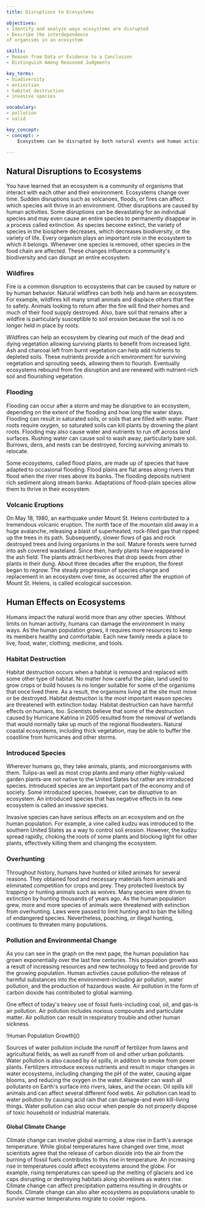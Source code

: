 ```yaml
---
title: Disruptions to Ecosystems

objectives:
- Identify and analyze ways ecosystems are disrupted
- Describe the interdependence
of organisms in an ecosystem

skills:
- Reason from Data or Evidence to a Conclusion
- Distinguish Among Reasoned Judgments

key_terms:
- biodiversity
- extinction
- habitat destruction
- invasive species

vocabulary:
- pollution
- valid

key_concept:
- concept: >
    Ecosystems can be disrupted by both natural events and human activities. Disruptions can have a significant impact on organisms and the entire ecosystem.

---
```


## Natural Disruptions to Ecosystems

You have learned that an ecosystem is a community of organisms that interact with each other and their environment. Ecosystems change over time. Sudden disruptions such as volcanoes, floods, or fires can affect which species will thrive in an environment. Other disruptions are caused by human activities. Some disruptions can be devastating for an individual species and may even cause an entire species to permanently disappear in a process called extinction. As species become extinct, the variety of species in the biosphere decreases, which decreases biodiversity, or the variety of life. Every organism plays an important role in the ecosystem to which it belongs. Whenever one species is removed, other species in the food chain are affected. These changes influence a community's biodiversity and can disrupt an entire ecosystem.

### Wildfires

Fire is a common disruption to ecosystems that can be caused by nature or by human behavior. Natural wildfires can both help and harm an ecosystem. For example, wildfires kill many small animals and displace others that flee to safety. Animals looking to return after the fire will find their homes and much of their food supply destroyed. Also, bare soil that remains after a wildfire is particularly susceptible to soil erosion because the soil is no longer held in place by roots.

Wildfires can help an ecosystem by clearing out much of the dead and dying vegetation allowing surviving plants to benefit from increased light. Ash and charcoal left from burnt vegetation can help add nutrients to depleted soils. These nutrients provide a rich environment for surviving vegetation and sprouting seeds, allowing them to flourish. Eventually ecosystems rebound from fire disruption and are renewed with nutrient-rich soil and flourishing vegetation.

### Flooding

Flooding can occur after a storm and may be disruptive to an ecosystem, depending on the extent of the flooding and how long the water stays. Flooding can result in saturated soils, or soils that are filled with water. Plant roots require oxygen, so saturated soils can kill plants by drowning the plant roots. Flooding may also cause water and nutrients to run off across land surfaces. Rushing water can cause soil to wash away, particularly bare soil. Burrows, dens, and nests can be destroyed, forcing surviving animals to relocate.

Some ecosystems, called flood plains, are made up of species that have adapted to occasional flooding. Flood plains are flat areas along rivers that flood when the river rises above its banks. The flooding deposits nutrient rich sediment along stream banks. Adaptations of flood-plain species allow them to thrive in their ecosystem.

### Volcanic Eruptions

On May 18, 1980, an earthquake under Mount St. Helens contributed to a tremendous volcanic eruption. The north face of the mountain slid away in a huge avalanche, releasing a blast of superheated, rock-filled gas that ripped up the trees in its path. Subsequently, slower flows of gas and rock destroyed trees and living organisms in the soil. Mature forests were turned into ash covered wasteland. Since then, hardy plants have reappeared in the ash field. The plants attract herbivores that drop seeds from other plants in their dung. About three decades after the eruption, the forest began to regrow. The steady progression of species change and replacement in an ecosystem over time, as occurred after the eruption of Mount St. Helens, is called ecological succession.

## Human Effects on Ecosystems

Humans impact the natural world more than any other species. Without limits on human activity, humans can damage the environment in many ways. As the human population grows, it requires more resources to keep its members healthy and comfortable. Each new family needs a place to live, food, water, clothing, medicine, and tools.

### Habitat Destruction

Habitat destruction occurs when a habitat is removed and replaced with some other type of habitat. No matter how careful the plan, land used to grow crops or build houses is no longer suitable for some of the organisms that once lived there. As a result, the organisms living at the site must move or be destroyed. Habitat destruction is the most important reason species are threatened with extinction today. Habitat destruction can have harmful effects on humans, too. Scientists believe that some of the destruction caused by Hurricane Katrina in 2005 resulted from the removal of wetlands that would normally take up much of the regional floodwaters. Natural coastal ecosystems, including thick vegetation, may be able to buffer the coastline from hurricanes and other storms.

### Introduced Species

Wherever humans go, they take animals, plants, and microorganisms with them. Tulips-as well as most crop plants and many other highly-valued garden plants-are not native to the United States but rather are introduced species. Introduced species are an important part of the economy and of society. Some introduced species, however, can be disruptive to an ecosystem. An introduced species that has negative effects in its new ecosystem is called an invasive species.

Invasive species can have serious effects on an ecosystem and on the human population. For example, a vine called kudzu was introduced to the southern United States as a way to control soil erosion. However, the kudzu spread rapidly, choking the roots of some plants and blocking light for other plants, effectively killing them and changing the ecosystem.

### Overhunting

Throughout history, humans have hunted or killed animals for several reasons. They obtained food and necessary materials from animals and eliminated competition for crops and prey. They protected livestock by trapping or hunting animals such as wolves. Many species were driven to extinction by hunting thousands of years ago. As the human population grew, more and more species of animals were threatened with extinction from overhunting. Laws were passed to limit hunting and to ban the killing of endangered species. Nevertheless, poaching, or illegal hunting, continues to threaten many populations.

### Pollution and Environmental Change

As you can see in the graph on the next page, the human population has grown exponentially over the last few centuries. This population growth was a result of increasing resources and new technology to feed and provide for the growing population. Human activities cause pollution-the release of harmful substances into the environment-including air pollution, water pollution, and the production of hazardous waste. Air pollution in the form of carbon dioxide has contributed to global warming.

One effect of today's heavy use of fossil fuels-including coal, oil, and gas-is air pollution. Air pollution includes noxious compounds and particulate matter. Air pollution can result in respiratory trouble and other human sickness.

!Human Population Growth]()

Sources of water pollution include the runoff of fertilizer from lawns and agricultural fields, as well as runoff from oil and other urban pollutants. Water pollution is also caused by oil spills, in addition to smoke from power plants. Fertilizers introduce excess nutrients and result in major changes in water ecosystems, including changing the pH of the water, causing algae blooms, and reducing the oxygen in the water. Rainwater can wash all pollutants on Earth's surface into rivers, lakes, and the ocean. Oil spills kill animals and can affect several different food webs. Air pollution can lead to water pollution by causing acid rain that can damage-and even kill-living things. Water pollution can also occur when people do not properly dispose of toxic household or industrial materials.

#### Global Climate Change

Climate change can involve global warming, a slow rise in Earth's average temperature. While global temperatures have changed over time, most scientists agree that the release of carbon dioxide into the air from the burning of fossil fuels contributes to this rise in temperature. An increasing rise in temperatures could affect ecosystems around the globe. For example, rising temperatures can speed up the melting of glaciers and ice caps disrupting or destroying habitats along shorelines as waters rise. Climate change can affect precipitation patterns resulting in droughts or floods. Climate change can also alter ecosystems as populations unable to survive warmer temperatures migrate to cooler regions.